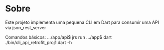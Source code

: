 # Sobre

Este projeto implementa uma pequena CLI em Dart para consumir uma API via json_rest_server

Comandos básicos:
.../app/api$ jrs run
.../app$ dart ./bin/cli_api_retrofit_proj1.dart -h